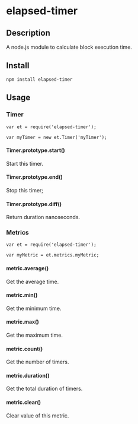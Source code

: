 elapsed-timer
===============

## Description

A node.js module to calculate block execution time.

## Install

```
npm install elapsed-timer
```

## Usage

### Timer

```
var et = require('elapsed-timer');

var myTimer = new et.Timer('myTimer');
```

#### Timer.prototype.start()

Start this timer.

#### Timer.prototype.end()

Stop this timer;

#### Timer.prototype.diff()

Return duration nanoseconds.

### Metrics

```
var et = require('elapsed-timer');

var myMetric = et.metrics.myMetric;
```

#### metric.average()

Get the average time.

#### metric.min()

Get the minimum time.

#### metric.max()

Get the maximum time.

#### metric.count()

Get the number of timers.

#### metric.duration()

Get the total duration of timers.

#### metric.clear()

Clear value of this metric.


